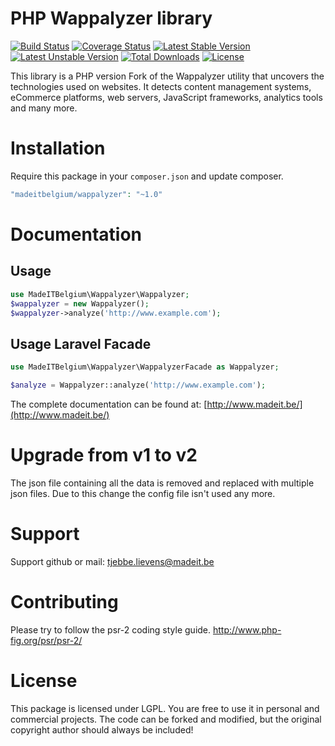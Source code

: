 # PHP Wappalyzer library

[![Build Status](https://travis-ci.org/madeITBelgium/Wappalyzer.svg?branch=master)](https://travis-ci.org/madeITBelgium/Wappalyzer)
[![Coverage Status](https://coveralls.io/repos/github/madeITBelgium/Wappalyzer/badge.svg?branch=master)](https://coveralls.io/github/madeITBelgium/Wappalyzer?branch=master)
[![Latest Stable Version](https://poser.pugx.org/madeITBelgium/Wappalyzer/v/stable.svg)](https://packagist.org/packages/madeITBelgium/Wappalyzer)
[![Latest Unstable Version](https://poser.pugx.org/madeITBelgium/Wappalyzer/v/unstable.svg)](https://packagist.org/packages/madeITBelgium/Wappalyzer)
[![Total Downloads](https://poser.pugx.org/madeITBelgium/Wappalyzer/d/total.svg)](https://packagist.org/packages/madeITBelgium/Wappalyzer)
[![License](https://poser.pugx.org/madeITBelgium/Wappalyzer/license.svg)](https://packagist.org/packages/madeITBelgium/Wappalyzer)


This library is a PHP version Fork of the Wappalyzer utility that uncovers the technologies used on websites. It detects content management systems, eCommerce platforms, web servers, JavaScript frameworks, analytics tools and many more.

# Installation

Require this package in your `composer.json` and update composer.

```php
"madeitbelgium/wappalyzer": "~1.0"
```

# Documentation
## Usage
```php
use MadeITBelgium\Wappalyzer\Wappalyzer;
$wappalyzer = new Wappalyzer();
$wappalyzer->analyze('http://www.example.com');
```

## Usage Laravel Facade
```php
use MadeITBelgium\Wappalyzer\WappalyzerFacade as Wappalyzer;

$analyze = Wappalyzer::analyze('http://www.example.com');
```

The complete documentation can be found at: [http://www.madeit.be/](http://www.madeit.be/)

# Upgrade from v1 to v2
The json file containing all the data is removed and replaced with multiple json files. Due to this change the config file isn't used any more.

# Support
Support github or mail: tjebbe.lievens@madeit.be

# Contributing
Please try to follow the psr-2 coding style guide. http://www.php-fig.org/psr/psr-2/

# License
This package is licensed under LGPL. You are free to use it in personal and commercial projects. The code can be forked and modified, but the original copyright author should always be included!
